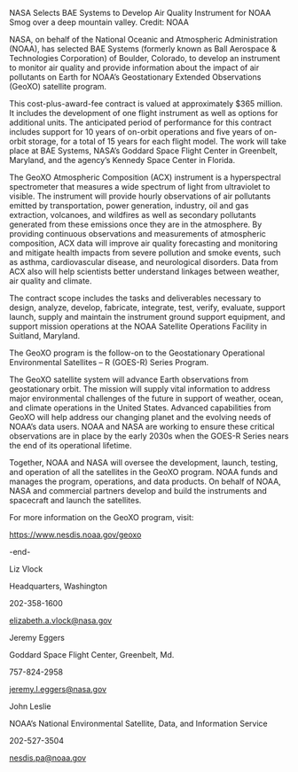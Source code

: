 NASA Selects BAE Systems to Develop Air Quality Instrument for NOAA 
 Smog over a deep mountain valley. Credit: NOAA

NASA, on behalf of the National Oceanic and Atmospheric Administration (NOAA), has selected BAE Systems (formerly known as Ball Aerospace & Technologies Corporation) of Boulder, Colorado, to develop an instrument to monitor air quality and provide information about the impact of air pollutants on Earth for NOAA’s Geostationary Extended Observations (GeoXO) satellite program.

This cost-plus-award-fee contract is valued at approximately $365 million. It includes the development of one flight instrument as well as options for additional units. The anticipated period of performance for this contract includes support for 10 years of on-orbit operations and five years of on-orbit storage, for a total of 15 years for each flight model. The work will take place at BAE Systems, NASA’s Goddard Space Flight Center in Greenbelt, Maryland, and the agency’s Kennedy Space Center in Florida.

The GeoXO Atmospheric Composition (ACX) instrument is a hyperspectral spectrometer that measures a wide spectrum of light from ultraviolet to visible. The instrument will provide hourly observations of air pollutants emitted by transportation, power generation, industry, oil and gas extraction, volcanoes, and wildfires as well as secondary pollutants generated from these emissions once they are in the atmosphere. By providing continuous observations and measurements of atmospheric composition, ACX data will improve air quality forecasting and monitoring and mitigate health impacts from severe pollution and smoke events, such as asthma, cardiovascular disease, and neurological disorders. Data from ACX also will help scientists better understand linkages between weather, air quality and climate.

The contract scope includes the tasks and deliverables necessary to design, analyze, develop, fabricate, integrate, test, verify, evaluate, support launch, supply and maintain the instrument ground support equipment, and support mission operations at the NOAA Satellite Operations Facility in Suitland, Maryland.

The GeoXO program is the follow-on to the Geostationary Operational Environmental Satellites – R (GOES-R) Series Program.

The GeoXO satellite system will advance Earth observations from geostationary orbit. The mission will supply vital information to address major environmental challenges of the future in support of weather, ocean, and climate operations in the United States. Advanced capabilities from GeoXO will help address our changing planet and the evolving needs of NOAA’s data users. NOAA and NASA are working to ensure these critical observations are in place by the early 2030s when the GOES-R Series nears the end of its operational lifetime.

Together, NOAA and NASA will oversee the development, launch, testing, and operation of all the satellites in the GeoXO program. NOAA funds and manages the program, operations, and data products. On behalf of NOAA, NASA and commercial partners develop and build the instruments and spacecraft and launch the satellites.

For more information on the GeoXO program, visit:

https://www.nesdis.noaa.gov/geoxo

-end-

Liz Vlock

Headquarters, Washington

202-358-1600

elizabeth.a.vlock@nasa.gov

Jeremy Eggers

Goddard Space Flight Center, Greenbelt, Md.

757-824-2958

jeremy.l.eggers@nasa.gov

John Leslie

NOAA’s National Environmental Satellite, Data, and Information Service

202-527-3504

nesdis.pa@noaa.gov